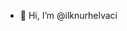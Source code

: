 - 👋 Hi, I’m @ilknurhelvaci

<!---
ilknurhelvaci/ilknurhelvaci is a ✨ special ✨ repository because its `README.md` (this file) appears on your GitHub profile.
You can click the Preview link to take a look at your changes.
--->

